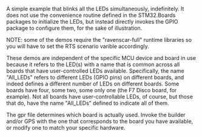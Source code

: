 A simple example that blinks all the LEDs simultaneously, indefinitely. 
It does not use the convenience routine defined in the STM32.Boards
packages to initialize the LEDs, but instead directly invokes the GPIO
package to configure them, for the sake of illustration.

NOTE: some of the demos require the "ravenscar-full" runtime libraries 
so you will have to set the RTS scenario varible accordingly. 

These demos are independent of the specific MCU device and board
in use because it refers to the LED(s) with a name that is common across
all boards that have user-controlled LEDs available. Specifically, the
name "All_LEDs" refers to different LEDs (GPIO pins) on different boards,
and indeed defines a different number of LEDs on different boards. Some
boards have four, some two, some only one (the F7 Disco board, for example).
Not all boards have user-controllable LEDs, of course, but those that do,
have the name "All_LEDs" defined to indicate all of them.

The gpr file determines which board is actually used. Invoke the builder
and/or GPS with the one that corresponds to the board you have available,
or modify one to match your specific hardware.
